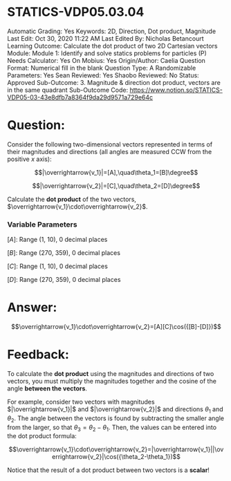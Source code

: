 # STATICS-VDP05.03.04

Automatic Grading: Yes
Keywords: 2D, Direction, Dot product, Magnitude
Last Edit: Oct 30, 2020 11:22 AM
Last Edited By: Nicholas Betancourt
Learning Outcome: Calculate the dot product of two 2D Cartesian vectors
Module: Module 1: Identify and solve statics problems for particles (P)
Needs Calculator: Yes
On Mobius: Yes
Origin/Author: Caelia
Question Format: Numerical fill in the blank
Question Type: A
Randomizable Parameters: Yes
Sean Reviewed: Yes
Shaobo Reviewed: No
Status: Approved
Sub-Outcome: 3.  Magnitude & direction dot product, vectors are in the same quadrant
Sub-Outcome Code: https://www.notion.so/STATICS-VDP05-03-43e8dfb7a8364f9da29d9571a729e64c

# Question:

Consider the following two-dimensional vectors represented in terms of their magnitudes and directions (all angles are measured CCW from the positive $x$ axis): 

$$|\overrightarrow{v_1}|=[A],\quad\theta_1=[B]\degree$$

$$|\overrightarrow{v_2}|=[C],\quad\theta_2=[D]\degree$$

Calculate the **dot product** of the two vectors, $\overrightarrow{v_1}\cdot\overrightarrow{v_2}$.

### Variable Parameters

$[A]:$ Range (1, 10), 0 decimal places

$[B]:$ Range (270, 359), 0 decimal places

$[C]:$ Range (1, 10), 0 decimal places

$[D]:$ Range (270, 359), 0 decimal places

# Answer:

$$\overrightarrow{v_1}\cdot\overrightarrow{v_2}=[A][C]\cos({[B]-[D]})$$

# Feedback:

To calculate the **dot product** using the magnitudes and directions of two vectors, you must multiply the magnitudes together and the cosine of the angle **between the vectors**. 

For example, consider two vectors with magnitudes $|\overrightarrow{v_1}|$ and $|\overrightarrow{v_2}|$ and directions $\theta_1$ and $\theta_2$. The angle between the vectors is found by subtracting the smaller angle from the larger, so that $\theta_3=\theta_2-\theta_1$. Then, the values can be entered into the dot product formula:

$$\overrightarrow{v_1}\cdot\overrightarrow{v_2}=|\overrightarrow{v_1}||\overrightarrow{v_2}|\cos({\theta_2-\theta_1})$$

Notice that the result of a dot product between two vectors is a **scalar**!